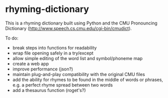 # rhyming-dictionary

This is a rhyming dictionary built using Python and the CMU Pronouncing Dictionary (http://www.speech.cs.cmu.edu/cgi-bin/cmudict).

To do:
- break steps into functions for readability
- wrap file opening safely in a try/except
- allow simple editing of the word list and symbol/phoneme map
- create a web app
- improve performance (json?)
- maintain plug-and-play compatibility with the original CMU files
- add the ability for rhymes to be found in the middle of words or phrases, e.g. a perfect rhyme spread between two words
- add a thesaurus function (roget's?)
